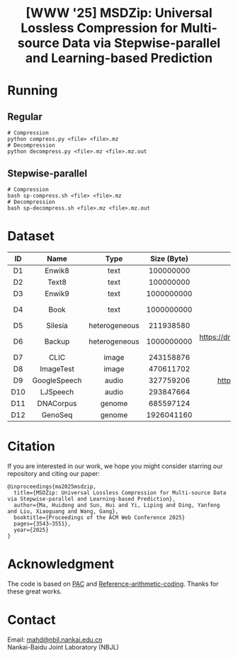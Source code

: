 <div align="center">
<h1>[WWW '25] MSDZip: Universal Lossless Compression for Multi-source Data via Stepwise-parallel and Learning-based Prediction</h1>
</div>

# Running
## Regular
```
# Compression
python compress.py <file> <file>.mz
# Decompression
python decompress.py <file>.mz <file>.mz.out
```

## Stepwise-parallel
```
# Compression
bash sp-compress.sh <file> <file>.mz
# Decompression
bash sp-decompress.sh <file>.mz <file>.mz.out
```

# Dataset
| ID  | Name           | Type          | Size (Byte)   | Link                                                                                   |
|:---:|:--------------:|:-------------:|:-------------:|:--------------------------------------------------------------------------------------:|
| D1  | Enwik8         | text          | 100000000     | https://mattmahoney.net/dc/enwik8.zip                                                  |
| D2  | Text8          | text          | 100000000     | https://mattmahoney.net/dc/text8.zip                                                   |
| D3  | Enwik9         | text          | 1000000000    | https://mattmahoney.net/dc/enwik9.zip                                                  |
| D4  | Book           | text          | 1000000000    | https://storage.googleapis.com/huggingface-nlp/datasets/bookcorpus/bookcorpus.tar.bz2  |
| D5  | Silesia        | heterogeneous | 211938580     | https://sun.aei.polsl.pl//~sdeor/corpus/silesia.zip                                    |
| D6  | Backup         | heterogeneous | 1000000000    | https://drive.google.com/file/d/18qvfbeeOwD1Fejq9XtgAJwYoXjSV8UaC/view?usp=sharing     |
| D7  | CLIC           | image         | 243158876     | https://www.compression.cc/tasks/                                                      |
| D8  | ImageTest      | image         | 470611702     | http://imagecompression.info/test_images/rgb8bit.zip                                   |
| D9  | GoogleSpeech   | audio         | 327759206     | http://download.tensorflow.org/data/speech_commands_v0.01.tar.gz                       |
| D10 | LJSpeech       | audio         | 293847664     | https://data.keithito.com/data/speech/LJSpeech-1.1.tar.bz2                             |
| D11 | DNACorpus      | genome        | 685597124     | https://sweet.ua.pt/pratas/datasets/DNACorpus.zip                                      |
| D12 | GenoSeq        | genome        | 1926041160    | https://www.ncbi.nlm.nih.gov/sra/ERR7091247                                            |

# Citation
If you are interested in our work, we hope you might consider starring our repository and citing our paper:
```
@inproceedings{ma2025msdzip,
  title={MSDZip: Universal Lossless Compression for Multi-source Data via Stepwise-parallel and Learning-based Prediction},
  author={Ma, Huidong and Sun, Hui and Yi, Liping and Ding, Yanfeng and Liu, Xiaoguang and Wang, Gang},
  booktitle={Proceedings of the ACM Web Conference 2025}
  pages={3543–3551},
  year={2025}
}
```

# Acknowledgment
The code is based on [PAC](https://github.com/mynotwo/Faster-and-Stronger-Lossless-Compression-with-Optimized-Autoregressive-Framework) and [Reference-arithmetic-coding](https://github.com/nayuki/Reference-arithmetic-coding). Thanks for these great works.

# Contact
Email: mahd@nbjl.nankai.edu.cn  
Nankai-Baidu Joint Laboratory (NBJL)
